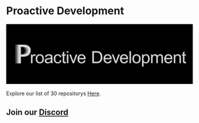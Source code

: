# Proactive Development
![](https://raw.githubusercontent.com/Proactive-Development/Logos/main/Proactive/Proactive_banner_dark.png)

Explore our list of 30 repositorys [Here](https://github.com/orgs/Proactive-Development/repositories).

## Join our [Discord](https://discord.gg/rBrDnQxBsM)
